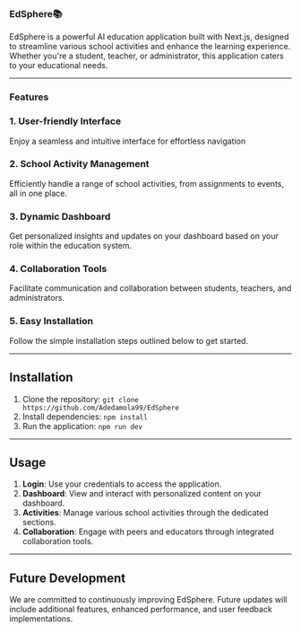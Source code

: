 ### **EdSphere📚**

EdSphere is a powerful AI education application built with Next.js, designed to streamline various school activities and enhance the learning experience. Whether you're a student, teacher, or administrator, this application caters to your educational needs.

-----
### Features

### 1. User-friendly Interface

Enjoy a seamless and intuitive interface for effortless navigation

### 2. School Activity Management

Efficiently handle a range of school activities, from assignments to events, all in one place.

### 3. Dynamic Dashboard

Get personalized insights and updates on your dashboard based on your role within the education system.

### 4. Collaboration Tools

Facilitate communication and collaboration between students, teachers, and administrators.

### 5. Easy Installation

Follow the simple installation steps outlined below to get started.

---------------

## Installation

1. Clone the repository: `git clone https://github.com/Adedamola99/EdSphere`
2. Install dependencies: `npm install`
3. Run the application: `npm run dev`

----------------

## Usage

1. **Login**: Use your credentials to access the application.
2. **Dashboard**: View and interact with personalized content on your dashboard.
3. **Activities**: Manage various school activities through the dedicated sections.
4. **Collaboration**: Engage with peers and educators through integrated collaboration tools.

--------------

## Future Development

We are committed to continuously improving EdSphere. Future updates will include additional features, enhanced performance, and user feedback implementations.
